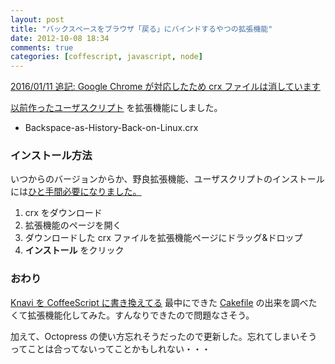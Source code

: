 ```yaml
---
layout: post
title: "バックスペースをブラウザ「戻る」にバインドするやつの拡張機能"
date: 2012-10-08 18:34
comments: true
categories: [coffescript, javascript, node]
---
```


<ins>2016/01/11 追記: Google Chrome が対応したため crx ファイルは消しています</ins>

[以前作ったユーザスクリプト](/blog/2012/06/14/backspace-as-browser-hhistory-back-on-linux-google-chrome/ "Linux 版 Google Chrome で、バックスペースをブラウザの「戻る」として使う - 電卓片手に") を拡張機能にしました。

* Backspace-as-History-Back-on-Linux.crx

### インストール方法

いつからのバージョンからか、野良拡張機能、ユーザスクリプトのインストールには[ひと手間必要になりました。](http://support.google.com/chrome_webstore/bin/answer.py?hl=ja&answer=2664769)

1. crx をダウンロード
2. 拡張機能のページを開く
3. ダウンロードした crx ファイルを拡張機能ページにドラッグ&ドロップ
4. **インストール** をクリック

### おわり

[Knavi を CoffeeScript に書き換えてる](https://github.com/kui/KNavi) 最中にできた [Cakefile](https://github.com/kui/KNavi/blob/master/Cakefile) の出来を調べたくて拡張機能化してみた。すんなりできたので問題なさそう。

加えて、Octopress の使い方忘れそうだったので更新した。忘れてしまいそうってことは合ってないってことかもしれない・・・

